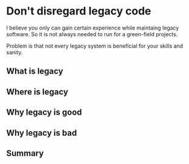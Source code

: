 # Don't disregard legacy code

I believe you only can gain certain experience while maintaing legacy software.
So it is not always needed to run for a green-field projects.

Problem is that not every legacy system is beneficial for your skills and sanity.

## What is legacy

## Where is legacy

## Why legacy is good

## Why legacy is bad

## Summary
